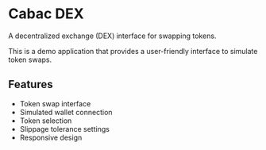 # Cabac DEX

A decentralized exchange (DEX) interface for swapping tokens.

This is a demo application that provides a user-friendly interface to simulate token swaps.

## Features

- Token swap interface
- Simulated wallet connection
- Token selection
- Slippage tolerance settings
- Responsive design